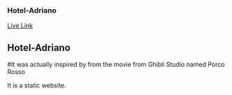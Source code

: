 ### Hotel-Adriano

[Live Link](https://sunjid-git.github.io/Hotel-Adriano-Porco-Rosso/)

## Hotel-Adriano
#It was actually inspired by from the movie from Ghibli Studio named Porco Rosso

It is a static website.
